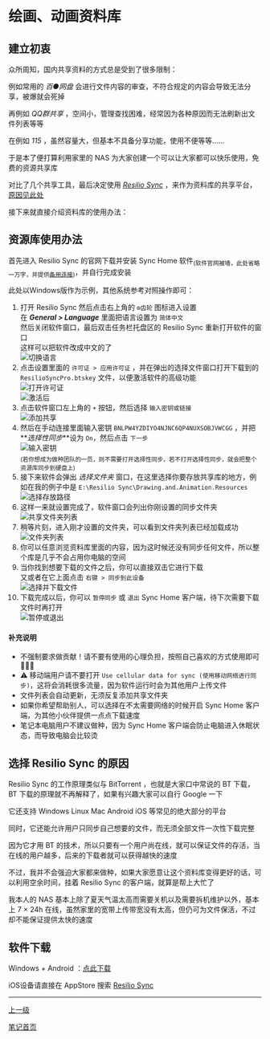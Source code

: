 # 绘画、动画资料库

## 建立初衷

众所周知，国内共享资料的方式总是受到了很多限制：

例如常用的 *百●网盘* 会进行文件内容的审查，不符合规定的内容会导致无法分享，被爆就会死掉

再例如 *QQ群共享* ，空间小，管理查找困难，经常因为各种原因而无法刷新出文件列表等等

在例如 *115* ，虽然容量大，但基本不具备分享功能，使用不便等等……

于是本了便打算利用家里的 NAS 为大家创建一个可以让大家都可以快乐使用，免费的资源共享库

对比了几个共享工具，最后决定使用 *[Resilio Sync](https://www.resilio.com/individuals)* ，来作为资料库的共享平台，[原因见此处](#选择-resilio-sync-的原因)

接下来就直接介绍资料库的使用办法：

## 资源库使用办法

首先进入 Resilio Sync 的官网下载并安装 Sync Home 软件<sub>(软件官网被墙，此处省略一万字，并提供[备用连接](#软件下载))</sub>，并自行完成安装

此处以Windows版作为示例，其他系统参考对照操作即可：

1. 打开 Resilio Sync 然后点击右上角的 `⚙️齿轮` 图标进入设置<br>在 **<i>General > Language</i>** 里面把语言设置为 `简体中文` <br>然后关闭软件窗口，最后双击任务栏托盘区的 Resilio Sync 重新打开软件的窗口<br>这样可以把软件改成中文的了<br>![切换语言](https://github-share-1304366332.cos.ap-guangzhou.myqcloud.com/art/drawingAndAnimationResources/attachments/img001.png)
2. 点击设置里面的 `许可证 > 应用许可证` ，并在弹出的选择文件窗口打开下载到的 `ResilioSyncPro.btskey` 文件，以便激活软件的高级功能<br>![打开许可证](https://github-share-1304366332.cos.ap-guangzhou.myqcloud.com/art/drawingAndAnimationResources/attachments/img002.png)<br>![激活后](https://github-share-1304366332.cos.ap-guangzhou.myqcloud.com/art/drawingAndAnimationResources/attachments/img003.png)
3. 点击软件窗口左上角的 `+` 按钮，然后选择 `输入密钥或链接`<br>![添加共享](https://github-share-1304366332.cos.ap-guangzhou.myqcloud.com/art/drawingAndAnimationResources/attachments/img004.png)
4. 然后在手动连接里面输入密钥 `BNLPW4YZDIYO4NJNC6QP4NUXSOBJVWCGG` ，并把**<i>选择性同步</i>**设为 `On`，然后点击 `下一步` <br>![输入密钥](https://github-share-1304366332.cos.ap-guangzhou.myqcloud.com/art/drawingAndAnimationResources/attachments/img005.png)<br><sub>(若你想成为做种团队的一员，则不需要打开选择性同步，若不打开选择性同步，就会把整个资源库同步到硬盘上)</sub>
5. 接下来软件会弹出 *选择文件夹* 窗口，在这里选择你要存放共享库的地方，例如在我的例子中是 `E:\Resilio Sync\Drawing.and.Animation.Resources`<br>![选择存放路径](https://github-share-1304366332.cos.ap-guangzhou.myqcloud.com/art/drawingAndAnimationResources/attachments/img006.png)
6. 这样一来就设置完成了，软件窗口会列出你刚设置的同步文件夹<br>![共享文件夹列表](https://github-share-1304366332.cos.ap-guangzhou.myqcloud.com/art/drawingAndAnimationResources/attachments/img007.png)
7. 稍等片刻，进入刚才设置的文件夹，可以看到文件夹列表已经加载成功<br>![文件夹列表](https://github-share-1304366332.cos.ap-guangzhou.myqcloud.com/art/drawingAndAnimationResources/attachments/img008.png)
8. 你可以任意浏览资料库里面的内容，因为这时候还没有同步任何文件，所以整个库是几乎不会占用你电脑的空间
9. 当你找到想要下载的文件之后，你可以直接双击它进行下载<br>又或者在它上面点击 `右键 > 同步到此设备`<br>![选择并下载文件](https://github-share-1304366332.cos.ap-guangzhou.myqcloud.com/art/drawingAndAnimationResources/attachments/img009.png)
10. 下载完成以后，你可以 `暂停同步` 或 `退出` Sync Home 客户端，待下次需要下载文件时再打开<br>![暂停或退出](https://github-share-1304366332.cos.ap-guangzhou.myqcloud.com/art/drawingAndAnimationResources/attachments/img010.png)

#### 补充说明

+ 不强制要求做贡献！请不要有使用的心理负担，按照自己喜欢的方式使用即可 🥳🥳🥳
+ ⚠ 移动端用户请不要打开 `Use cellular data for sync (使用移动网络进行同步)`，这将会消耗很多流量，因为软件运行时会为其他用户上传文件
+ 文件列表会自动更新，无须反复添加共享文件夹
+ 如果你希望帮助别人，可以选择在不太需要网络的时候开启 Sync Home 客户端，为其他小伙伴提供一点点下载速度
+ 笔记本电脑用户不建议做种，因为 Sync Home 客户端会防止电脑进入休眠状态，而导致电脑会比较烫

## 选择 Resilio Sync 的原因

Resilio Sync 的工作原理类似与 BitTorrent ，也就是大家口中常说的 BT 下载，BT 下载的原理就不再解释了，如果有兴趣大家可以自行 Google 一下

它还支持 Windows Linux Mac Android iOS 等常见的绝大部分的平台

同时，它还能允许用户只同步自己想要的文件，而无须全部文件一次性下载完整

因为它才用 BT 的技术，所以只要有一个用户尚在线，就可以保证文件的存活，当在线的用户越多，后来的下载者就可以获得越快的速度

不过，我并不会强迫大家都来做种，如果大家愿意让这个资料库变得更好的话，可以利用空余时间，挂着 Resilio Sync 的客户端，就算是帮上大忙了

我本人的 NAS 基本上除了夏天气温太高而需要关机以及需要拆机维护以外，基本上 7 × 24h 在线，虽然家里的宽带上传带宽没有太高，但仍可为文件保活，不过却不能保证提供太快的速度

## 软件下载

Windows + Android ：[点此下载](https://github-share-1304366332.cos.ap-guangzhou.myqcloud.com/art/drawingAndAnimationResources/attachments/ResilioSync.zip)

iOS设备请直接在 AppStore 搜索 [Resilio Sync](https://apps.apple.com/app/resilio-sync/id1126282325)

---

[上一级](../README.md)

[笔记首页](../../README.md)